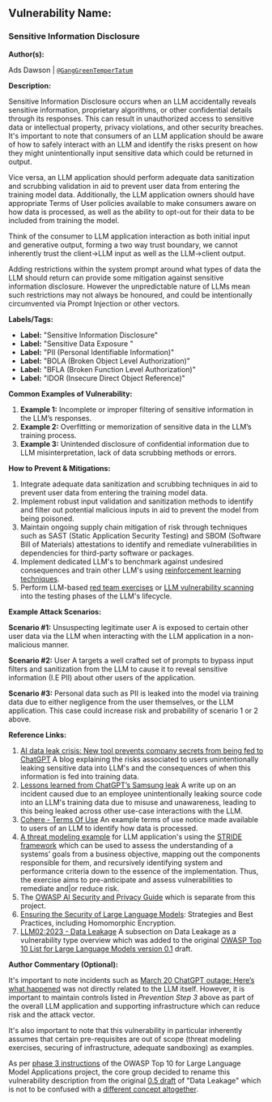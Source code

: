 ## **Vulnerability Name:**

### Sensitive Information Disclosure

**Author(s):**

Ads Dawson | [`@GangGreenTemperTatum`](https://github.com/GangGreenTemperTatum/www-project-top-10-for-large-language-model-applications)

**Description:**

Sensitive Information Disclosure occurs when an LLM accidentally reveals sensitive information, proprietary algorithms, or other confidential details through its responses. This can result in unauthorized access to sensitive data or intellectual property, privacy violations, and other security breaches. It's important to note that consumers of an LLM application should be aware of how to safely interact with an LLM and identify the risks present on how they might unintentionally input sensitive data which could be returned in output.

Vice versa, an LLM application should perform adequate data sanitization and scrubbing validation in aid to prevent user data from entering the training model data. Additionally, the LLM application owners should have appropriate Terms of User policies available to make consumers aware on how data is processed, as well as the ability to opt-out for their data to be included from training the model.

Think of the consumer to LLM application interaction as both initial input and generative output, forming a two way trust boundary, we cannot inherently trust the client->LLM input as well as the LLM->client output.

Adding restrictions within the system prompt around what types of data the LLM should return can provide some mitigation against sensitive information disclosure. However the unpredictable nature of LLMs mean such restrictions may not always be honoured, and could be intentionally circumvented via Prompt Injection or other vectors.

**Labels/Tags:**

- **Label:** "Sensitive Information Disclosure"
- **Label:** "Sensitive Data Exposure "
- **Label:** "PII (Personal Identifiable Information)"
- **Label:** "BOLA (Broken Object Level Authorization)"
- **Label:** "BFLA (Broken Function Level Authorization)"
- **Label:** "IDOR (Insecure Direct Object Reference)"

**Common Examples of Vulnerability:**

1. **Example 1:** Incomplete or improper filtering of sensitive information in the LLM’s responses.
2. **Example 2:** Overfitting or memorization of sensitive data in the LLM’s training process.
3. **Example 3:** Unintended disclosure of confidential information due to LLM misinterpretation, lack of data scrubbing methods or errors.

**How to Prevent & Mitigations:**

1. Integrate adequate data sanitization and scrubbing techniques in aid to prevent user data from entering the training model data.
2. Implement robust input validation and sanitization methods to identify and filter out potential malicious inputs in aid to prevent the model from being poisoned.
3. Maintain ongoing supply chain mitigation of risk through techniques such as SAST (Static Application Security Testing) and SBOM (Software Bill of Materials) attestations to identify and remediate vulnerabilities in dependencies for third-party software or packages.
4. Implement dedicated LLM's to benchmark against undesired consequences and train other LLM's using [reinforcement learning techniques](https://wandb.ai/ayush-thakur/Intro-RLAIF/reports/An-Introduction-to-Training-LLMs-Using-Reinforcement-Learning-From-Human-Feedback-RLHF---VmlldzozMzYyNjcy).
5. Perform LLM-based [red team exercises](https://www.anthropic.com/index/red-teaming-language-models-to-reduce-harms-methods-scaling-behaviors-and-lessons-learned) or [LLM vulnerability scanning](https://github.com/leondz/garak) into the testing phases of the LLM's lifecycle.

**Example Attack Scenarios:**

**Scenario #1:** Unsuspecting legitimate user A is exposed to certain other user data via the LLM when interacting with the LLM application in a non-malicious manner.

**Scenario #2:** User A targets a well crafted set of prompts to bypass input filters and sanitization from the LLM to cause it to reveal sensitive information (I.E PII) about other users of the application.

**Scenario #3:** Personal data such as PII is leaked into the model via training data due to either negligence from the user themselves, or the LLM application. This case could increase risk and probability of scenario 1 or 2 above.

**Reference Links:**

1. [AI data leak crisis: New tool prevents company secrets from being fed to ChatGPT](https://www.foxbusiness.com/politics/ai-data-leak-crisis-prevent-company-secrets-chatgpt) A blog explaining the risks associated to users unintentionally leaking sensitive data into LLM's and the consequences of when this information is fed into training data.
2. [Lessons learned from ChatGPT’s Samsung leak](https://cybernews.com/security/chatgpt-samsung-leak-explained-lessons/) A write up on an incident caused due to an employee unintentionally leaking source code into an LLM's training data due to misuse and unawareness, leading to this being leaked across other use-case interactions with the LLM.
3. [Cohere - Terms Of Use](https://cohere.com/terms-of-use) An example terms of use notice made available to users of an LLM to identify how data is processed.
4. [A threat modeling example](https://aivillage.org/large%20language%20models/threat-modeling-llm/) for LLM application's using the [STRIDE framework](https://www.softwaresecured.com/stride-threat-modeling/) which can be used to assess the understanding of a systems’ goals from a business objective, mapping out the components responsible for them, and recursively identifying system and performance criteria down to the essence of the implementation. Thus, the exercise aims to pre-anticipate and assess vulnerabilities to remediate and|or reduce risk.
5. The [OWASP AI Security and Privacy Guide](https://owasp.org/www-project-ai-security-and-privacy-guide/) which is separate from this project.
6. [Ensuring the Security of Large Language Models]((https://www.experts-exchange.com/articles/38220/Ensuring-the-Security-of-Large-Language-Models-Strategies-and-Best-Practices.html)): Strategies and Best Practices, including Homomorphic Encryption.
7. [LLM02:2023 - Data Leakage](https://owasp.org/www-project-top-10-for-large-language-model-applications/descriptions/Data_Leakage.html) A subsection on Data Leakage as a vulnerability type overview which was added to the original [OWASP Top 10 List for Large Language Models version 0.1](https://owasp.org/www-project-top-10-for-large-language-model-applications/descriptions/) draft.

**Author Commentary (Optional):**

It's important to note incidents such as [March 20 ChatGPT outage: Here’s what happened](https://openai.com/blog/march-20-chatgpt-outage) was not directly related to the LLM itself. However, it is important to maintain controls listed in _Prevention Step 3_ above as part of the overall LLM application and supporting infrastructure which can reduce risk and the attack vector.

It's also important to note that this vulnerability in particular inherently assumes that certain pre-requisites are out of scope (threat modeling exercises, securing of infrastructure, adequate sandboxing) as examples.

As per [phase 3 instructions](https://github.com/OWASP/www-project-top-10-for-large-language-model-applications/wiki/Phase-3-Instructions) of the OWASP Top 10 for Large Language Model Applications project, the core group decided to rename this vulnerability description from the original [0.5 draft](https://github.com/OWASP/www-project-top-10-for-large-language-model-applications/blob/main/Archive/0_5_vulns/AdsDawson_DataLeakage.md) of "Data Leakage" which is not to be confused with a [different concept altogether](https://machinelearningmastery.com/data-leakage-machine-learning/).